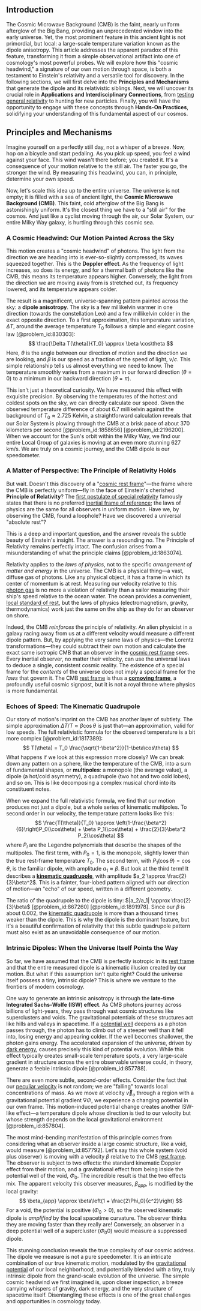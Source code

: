 ## Introduction
The Cosmic Microwave Background (CMB) is the faint, nearly uniform afterglow of the Big Bang, providing an unprecedented window into the early universe. Yet, the most prominent feature in this ancient light is not primordial, but local: a large-scale temperature variation known as the dipole anisotropy. This article addresses the apparent paradox of this feature, transforming it from a simple observational artifact into one of cosmology's most powerful probes. We will explore how this "cosmic headwind," a signature of our own motion through space, is both a testament to Einstein's relativity and a versatile tool for discovery. In the following sections, we will first delve into the **Principles and Mechanisms** that generate the dipole and its relativistic siblings. Next, we will uncover its crucial role in **Applications and Interdisciplinary Connections**, from [testing general relativity](@article_id:157010) to hunting for new particles. Finally, you will have the opportunity to engage with these concepts through **Hands-On Practices**, solidifying your understanding of this fundamental aspect of our cosmos.

## Principles and Mechanisms

Imagine yourself on a perfectly still day, not a whisper of a breeze. Now, hop on a bicycle and start pedaling. As you pick up speed, you feel a wind against your face. This wind wasn't there before; you created it. It's a consequence of your motion relative to the still air. The faster you go, the stronger the wind. By measuring this headwind, you can, in principle, determine your own speed.

Now, let's scale this idea up to the entire universe. The universe is not empty; it is filled with a sea of ancient light, the **Cosmic Microwave Background (CMB)**. This faint, cold afterglow of the Big Bang is astonishingly uniform. It's the closest thing we have to a "still air" for the cosmos. And just like a cyclist moving through the air, our Solar System, our entire Milky Way galaxy, is hurtling through this cosmic sea.

### A Cosmic Headwind: Our Motion Painted Across the Sky

This motion creates a "cosmic headwind" of photons. The light from the direction we are heading into is ever-so-slightly compressed, its waves squeezed together. This is the **Doppler effect**. As the frequency of light increases, so does its energy, and for a thermal bath of photons like the CMB, this means its temperature appears higher. Conversely, the light from the direction we are moving away from is stretched out, its frequency lowered, and its temperature appears colder.

The result is a magnificent, universe-spanning pattern painted across the sky: a **dipole anisotropy**. The sky is a few millikelvin warmer in one direction (towards the constellation Leo) and a few millikelvin colder in the exact opposite direction. To a first approximation, this temperature variation, $\Delta T$, around the average temperature $T_0$ follows a simple and elegant cosine law [@problem_id:830303]:
$$ \frac{\Delta T(\theta)}{T_0} \approx \beta \cos\theta $$
Here, $\theta$ is the angle between our direction of motion and the direction we are looking, and $\beta$ is our speed as a fraction of the speed of light, $v/c$. This simple relationship tells us almost everything we need to know. The temperature smoothly varies from a maximum in our forward direction ($\theta=0$) to a minimum in our backward direction ($\theta=\pi$).

This isn't just a theoretical curiosity. We have measured this effect with exquisite precision. By observing the temperatures of the hottest and coldest spots on the sky, we can directly calculate our speed. Given the observed temperature difference of about $6.7$ millikelvin against the background of $T_0 \approx 2.725$ Kelvin, a straightforward calculation reveals that our Solar System is plowing through the CMB at a brisk pace of about 370 kilometers per second [@problem_id:1858656] [@problem_id:2196200]. When we account for the Sun's orbit within the Milky Way, we find our entire Local Group of galaxies is moving at an even more stunning 627 km/s. We are truly on a cosmic journey, and the CMB dipole is our speedometer.

### A Matter of Perspective: The Principle of Relativity Holds

But wait. Doesn't this discovery of a "[cosmic rest frame](@article_id:194339)"—the frame where the CMB is perfectly uniform—fly in the face of Einstein's cherished **Principle of Relativity**? The [first postulate of special relativity](@article_id:272784) famously states that there is no preferred [inertial frame of reference](@article_id:187642); the laws of physics are the same for all observers in uniform motion. Have we, by observing the CMB, found a loophole? Have we discovered a universal "absolute rest"?

This is a deep and important question, and the answer reveals the subtle beauty of Einstein's insight. The answer is a resounding *no*. The Principle of Relativity remains perfectly intact. The confusion arises from a misunderstanding of what the principle claims [@problem_id:1863074].

Relativity applies to the *laws of physics*, not to the specific *arrangement of matter and energy* in the universe. The CMB is a physical thing—a vast, diffuse gas of photons. Like any physical object, it has a frame in which its center of momentum is at rest. Measuring our velocity relative to this [photon gas](@article_id:143491) is no more a violation of relativity than a sailor measuring their ship's speed relative to the ocean water. The ocean provides a convenient, [local standard of rest](@article_id:157064), but the laws of physics (electromagnetism, gravity, thermodynamics) work just the same on the ship as they do for an observer on shore.

Indeed, the CMB *reinforces* the principle of relativity. An alien physicist in a galaxy racing away from us at a different velocity would measure a different dipole pattern. But, by applying the very same laws of physics—the Lorentz transformations—they could subtract their own motion and calculate the exact same isotropic CMB that an observer in the [cosmic rest frame](@article_id:194339) sees. Every inertial observer, no matter their velocity, can use the universal laws to deduce a single, consistent cosmic reality. The existence of a special frame for the *contents* of the universe does not imply a special frame for the *laws* that govern it. The CMB [rest frame](@article_id:262209) is thus a **[comoving frame](@article_id:266306)**, a profoundly useful cosmic signpost, but it is not a royal throne where physics is more fundamental.

### Echoes of Speed: The Kinematic Quadrupole

Our story of motion's imprint on the CMB has another layer of subtlety. The simple approximation $\Delta T/T \approx \beta \cos\theta$ is just that—an approximation, valid for low speeds. The full relativistic formula for the observed temperature is a bit more complex [@problem_id:1817389]:
$$ T(\theta) = T_0 \frac{\sqrt{1-\beta^2}}{1-\beta\cos\theta} $$
What happens if we look at this expression more closely? We can break down any pattern on a sphere, like the temperature of the CMB, into a sum of fundamental shapes, or **multipoles**: a monopole (the average value), a dipole (a hot/cold asymmetry), a quadrupole (two hot and two cold lobes), and so on. This is like decomposing a complex musical chord into its constituent notes.

When we expand the full relativistic formula, we find that our motion produces not just a dipole, but a whole series of kinematic multipoles. To second order in our velocity, the temperature pattern looks like this:
$$ \frac{T(\theta)}{T_0} \approx \left(1-\frac{\beta^2}{6}\right)P_0(\cos\theta) + \beta P_1(\cos\theta) + \frac{2}{3}\beta^2 P_2(\cos\theta) $$
where $P_l$ are the Legendre polynomials that describe the shapes of the multipoles. The first term, with $P_0=1$, is the monopole, slightly lower than the true rest-frame temperature $T_0$. The second term, with $P_1(\cos\theta)=\cos\theta$, is the familiar dipole, with amplitude $a_1 \approx \beta$. But look at the third term! It describes a **[kinematic quadrupole](@article_id:160507)**, with amplitude $a_2 \approx \frac{2}{3}\beta^2$. This is a fainter, four-lobed pattern aligned with our direction of motion—an "echo" of our speed, written in a different geometry.

The ratio of the quadrupole to the dipole is tiny: $|a_2/a_1| \approx \frac{2}{3}\beta$ [@problem_id:867260] [@problem_id:1891978]. Since our $\beta$ is about $0.002$, the [kinematic quadrupole](@article_id:160507) is more than a thousand times weaker than the dipole. This is why the dipole is the dominant feature, but it's a beautiful confirmation of relativity that this subtle quadrupole pattern must also exist as an unavoidable consequence of our motion.

### Intrinsic Dipoles: When the Universe Itself Points the Way

So far, we have assumed that the CMB is perfectly isotropic in its [rest frame](@article_id:262209) and that the entire measured dipole is a kinematic illusion created by our motion. But what if this assumption isn't quite right? Could the universe itself possess a tiny, intrinsic dipole? This is where we venture to the frontiers of modern cosmology.

One way to generate an intrinsic anisotropy is through the **late-time Integrated Sachs-Wolfe (ISW) effect**. As CMB photons journey across billions of light-years, they pass through vast cosmic structures like superclusters and voids. The gravitational potentials of these structures act like hills and valleys in spacetime. If a [potential well](@article_id:151646) deepens as a photon passes through, the photon has to climb out of a steeper well than it fell into, losing energy and appearing colder. If the well becomes shallower, the photon gains energy. The accelerated expansion of the universe, driven by [dark energy](@article_id:160629), causes precisely this kind of potential evolution. While this effect typically creates small-scale temperature spots, a very large-scale gradient in structure across the entire observable universe could, in theory, generate a feeble intrinsic dipole [@problem_id:857788].

There are even more subtle, second-order effects. Consider the fact that our [peculiar velocity](@article_id:157470) is not random; we are "falling" towards local concentrations of mass. As we move at velocity $\vec{v}_o$ through a region with a gravitational potential gradient $\nabla\Phi$, we experience a changing potential in our own frame. This motion-induced potential change creates another ISW-like effect—a temperature dipole whose direction is tied to our velocity but whose strength depends on the local gravitational environment [@problem_id:857804].

The most mind-bending manifestation of this principle comes from considering what an observer inside a large cosmic structure, like a void, would measure [@problem_id:857792]. Let's say this whole system (void plus observer) is moving with a velocity $\beta$ relative to the CMB [rest frame](@article_id:262209). The observer is subject to two effects: the standard kinematic Doppler effect from their motion, and a gravitational effect from being inside the potential well of the void, $\Phi_0$. The incredible result is that the two effects mix. The apparent velocity this observer measures, $\beta_{app}$, is modified by the local gravity:
$$ \beta_{app} \approx \beta\left(1 + \frac{2\Phi_0}{c^2}\right) $$
For a void, the potential is positive ($\Phi_0 > 0$), so the observed kinematic dipole is *amplified* by the local spacetime curvature. The observer thinks they are moving faster than they really are! Conversely, an observer in a deep potential well of a supercluster ($\Phi_0  0$) would measure a suppressed dipole.

This stunning conclusion reveals the true complexity of our cosmic address. The dipole we measure is not a pure speedometer. It is an intricate combination of our true kinematic motion, modulated by the [gravitational potential](@article_id:159884) of our local neighborhood, and potentially blended with a tiny, truly intrinsic dipole from the grand-scale evolution of the universe. The simple cosmic headwind we first imagined is, upon closer inspection, a breeze carrying whispers of gravity, dark energy, and the very structure of spacetime itself. Disentangling these effects is one of the great challenges and opportunities in cosmology today.